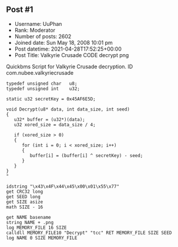 ## Post #1
- Username: UuPhan
- Rank: Moderator
- Number of posts: 2602
- Joined date: Sun May 18, 2008 10:01 pm
- Post datetime: 2021-04-28T17:52:25+00:00
- Post Title: Valkyrie Crusade CODE decrypt png

Quickbms Script for Valkyrie Crusade decryption.
ID com.nubee.valkyriecrusade

```
typedef unsigned char   u8;
typedef unsigned int    u32;
 
static u32 secretKey = 0x45AF6E5D;
 
void Decrypt(u8* data, int data_size, int seed)
{
   u32* buffer = (u32*)(data);
   u32 xored_size = data_size / 4;
 
   if (xored_size > 0)
   {
      for (int i = 0; i < xored_size; i++)
      {
         buffer[i] = (buffer[i] ^ secretKey) - seed;
      }
   }
}
"
 
idstring "\x43\x4F\x44\x45\x00\x01\x55\x77"
get CRC32 long
get SEED long
get SIZE asize
math SIZE - 16
 
get NAME basename
string NAME + .png
log MEMORY_FILE 16 SIZE
calldll MEMORY_FILE10 "Decrypt" "tcc" RET MEMORY_FILE SIZE SEED
log NAME 0 SIZE MEMORY_FILE

```
